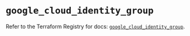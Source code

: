 # `google_cloud_identity_group`

Refer to the Terraform Registry for docs: [`google_cloud_identity_group`](https://registry.terraform.io/providers/hashicorp/google/5.18.0/docs/resources/cloud_identity_group).
